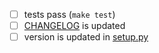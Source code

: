 - [ ] tests pass (`make test`)
- [ ] [CHANGELOG](../CHANGELOG.md) is updated
- [ ] version is updated in [setup.py](../setup.py)
